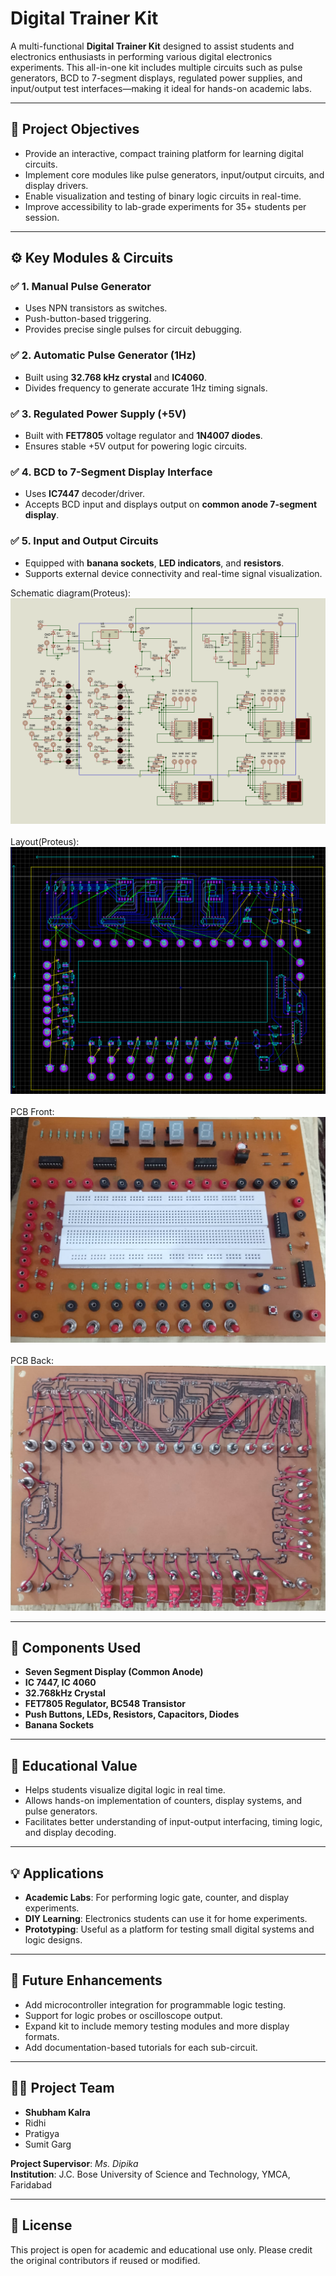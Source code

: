 # Digital Trainer Kit

A multi-functional **Digital Trainer Kit** designed to assist students and electronics enthusiasts in performing various digital electronics experiments. This all-in-one kit includes multiple circuits such as pulse generators, BCD to 7-segment displays, regulated power supplies, and input/output test interfaces—making it ideal for hands-on academic labs.

---

## 🎯 Project Objectives
- Provide an interactive, compact training platform for learning digital circuits.
- Implement core modules like pulse generators, input/output circuits, and display drivers.
- Enable visualization and testing of binary logic circuits in real-time.
- Improve accessibility to lab-grade experiments for 35+ students per session.

---

## ⚙️ Key Modules & Circuits
### ✅ 1. Manual Pulse Generator
- Uses NPN transistors as switches.
- Push-button-based triggering.
- Provides precise single pulses for circuit debugging.

### ✅ 2. Automatic Pulse Generator (1Hz)
- Built using **32.768 kHz crystal** and **IC4060**.
- Divides frequency to generate accurate 1Hz timing signals.

### ✅ 3. Regulated Power Supply (+5V)
- Built with **FET7805** voltage regulator and **1N4007 diodes**.
- Ensures stable +5V output for powering logic circuits.

### ✅ 4. BCD to 7-Segment Display Interface
- Uses **IC7447** decoder/driver.
- Accepts BCD input and displays output on **common anode 7-segment display**.

### ✅ 5. Input and Output Circuits
- Equipped with **banana sockets**, **LED indicators**, and **resistors**.
- Supports external device connectivity and real-time signal visualization.

Schematic diagram(Proteus): <img src="https://github.com/Shubham210204/Digital-Trainer-Kit/blob/main/schematic.png"> <br>
<br>
Layout(Proteus): <img src="https://github.com/Shubham210204/Digital-Trainer-Kit/blob/main/layout.png"> <br>
<br>
PCB Front: <img src="https://github.com/Shubham210204/Digital-Trainer-Kit/blob/main/PCB%20Front.jpg"> <br>
<br>
PCB Back: <img src="https://github.com/Shubham210204/Digital-Trainer-Kit/blob/main/PCB%20Back.jpg"> <br>

---

## 🧰 Components Used
- **Seven Segment Display (Common Anode)**
- **IC 7447, IC 4060**
- **32.768kHz Crystal**
- **FET7805 Regulator, BC548 Transistor**
- **Push Buttons, LEDs, Resistors, Capacitors, Diodes**
- **Banana Sockets**

---

## 📌 Educational Value
- Helps students visualize digital logic in real time.
- Allows hands-on implementation of counters, display systems, and pulse generators.
- Facilitates better understanding of input-output interfacing, timing logic, and display decoding.

---

## 💡 Applications
- **Academic Labs**: For performing logic gate, counter, and display experiments.
- **DIY Learning**: Electronics students can use it for home experiments.
- **Prototyping**: Useful as a platform for testing small digital systems and logic designs.

---

## 🚀 Future Enhancements
- Add microcontroller integration for programmable logic testing.
- Support for logic probes or oscilloscope output.
- Expand kit to include memory testing modules and more display formats.
- Add documentation-based tutorials for each sub-circuit.

---

## 👨‍💻 Project Team
- **Shubham Kalra**  
- Ridhi  
- Pratigya  
- Sumit Garg

**Project Supervisor**: *Ms. Dipika*  
**Institution**: J.C. Bose University of Science and Technology, YMCA, Faridabad

---

## 📄 License
This project is open for academic and educational use only. Please credit the original contributors if reused or modified.
